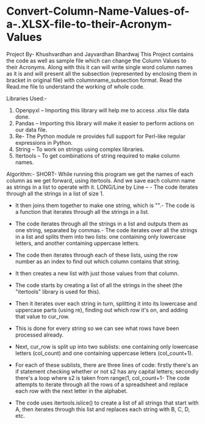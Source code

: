 # Convert-Column-Name-Values-of-a-.XLSX-file-to-their-Acronym-Values
Project By- Khushvardhan and Jayvardhan Bhardwaj
This Project contains the code as well as sample file which can change the Column Values to their Acronyms.  Along with this it can will write single word column names as it is and will present all the subsection (represented by enclosing them in bracket in original file) with columnname_subsection format. Read the Read.me file to understand the working of whole code.

Libraries Used:-
1.	Openpyxl – Importing this library will help me to access .xlsx file data done. 
2.	Pandas – Importing this library will make it easier to perform actions on our data file.
3.	Re- The Python module re provides full support for Perl-like regular expressions in Python.
4.	String – To work on strings using complex libraries.
5.	Itertools – To get combinations of string required to make column names.


Algorithm:-
	SHORT-
While running this program we get the names of each column as we get forward, using itertools. And we save each column name as strings in a list to operate with it.
		LONG/Line by Line –
			- The code iterates through all the strings in a list of size 1.
- It then joins them together to make one string, which is "".- The code is a function that iterates through all the strings in a list.

- The code iterates through all the strings in a list and outputs them as one string, separated by commas.- The code iterates over all the strings in a list and splits them into two lists: one containing only lowercase letters, and another containing uppercase letters.
- The code then iterates through each of these lists, using the row number as an index to find out which column contains that string.
- It then creates a new list with just those values from that column.

- The code starts by creating a list of all the strings in the sheet (the "itertools" library is used for this).
- Then it iterates over each string in turn, splitting it into its lowercase and uppercase parts (using re), finding out which row it's on, and adding that value to cur_row.
- This is done for every string so we can see what rows have been processed already.
- Next, cur_row is split up into two sublists: one containing only lowercase letters (col_count) and one containing uppercase letters (col_count+1).
- For each of these sublists, there are three lines of code: firstly there's an if statement checking whether or not s2 has any capital letters; secondly there's a loop where s2 is taken from range(1, col_count+1- The code attempts to iterate through all the rows of a spreadsheet and replace each row with the next letter in the alphabet.

- The code uses itertools.islice() to create a list of all strings that start with A, then iterates through this list and replaces each string with B, C, D, etc.
			

				
